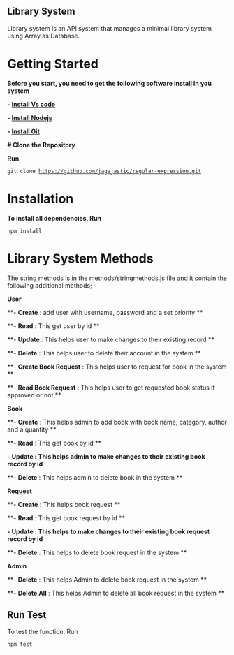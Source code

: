 ## Library System

Library system is an API system that manages a minimal library system using Array as Database.

# Getting Started

**Before you start, you need to get the following software install in you system**

**- [Install Vs code](https://ehttps://code.visualstudio.com/download)**

**- [Install Nodejs](https://ehttps://code.visualstudio.com/download)**

**- [Install Git](https://ehttps://code.visualstudio.com/download)**

**# Clone the Repository**

**Run**

<code>git clone https://github.com/jagajastic/regular-expression.git</code>

# Installation

**To install all dependencies, Run**

<code>npm install</code>

# Library System Methods

The string methods is in the methods/stringmethods.js file and it contain the following additional methods;

**User**

**- **Create** : add user with username, password and a set priority **

**- **Read** : This get user by id **

**- **Update** : This helps user to make changes to their existing record **

**- **Delete** : This helps user to delete their account in the system **

**- **Create Book Request** : This helps user to request for book in the system **

**- **Read Book Request** : This helps user to get requested book status if approved or not **

**Book** 

**- **Create** : This helps admin to add book with book name, category, author and a quantity **

**- **Read** : This get book by id **

**- **Update** : This helps admin to make changes to their existing book record by id**

**- **Delete** : This helps admin to delete book in the system **

**Request**

**- **Create** : This helps book request **

**- **Read** : This get book request by id **

**- **Update** : This helps to make changes to their existing book request record by id**

**- **Delete** : This helps to delete book request in the system **

**Admin**

**- **Delete** : This helps Admin to delete book request in the system **

**- **Delete All** : This helps Admin to delete all book request in the system **

## Run Test

To test the function, Run

<code>npm test</code>
